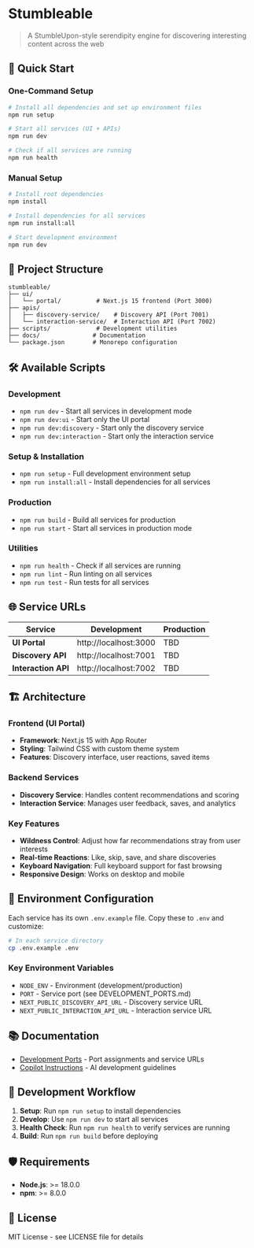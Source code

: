 # Stumbleable

> A StumbleUpon-style serendipity engine for discovering interesting content across the web

## 🚀 Quick Start

### One-Command Setup
```bash
# Install all dependencies and set up environment files
npm run setup

# Start all services (UI + APIs)
npm run dev

# Check if all services are running
npm run health
```

### Manual Setup
```bash
# Install root dependencies
npm install

# Install dependencies for all services
npm run install:all

# Start development environment
npm run dev
```

## 📁 Project Structure

```
stumbleable/
├── ui/
│   └── portal/          # Next.js 15 frontend (Port 3000)
├── apis/
│   ├── discovery-service/    # Discovery API (Port 7001)
│   └── interaction-service/  # Interaction API (Port 7002)
├── scripts/             # Development utilities
├── docs/               # Documentation
└── package.json        # Monorepo configuration
```

## 🛠 Available Scripts

### Development
- `npm run dev` - Start all services in development mode
- `npm run dev:ui` - Start only the UI portal
- `npm run dev:discovery` - Start only the discovery service
- `npm run dev:interaction` - Start only the interaction service

### Setup & Installation
- `npm run setup` - Full development environment setup
- `npm run install:all` - Install dependencies for all services

### Production
- `npm run build` - Build all services for production
- `npm run start` - Start all services in production mode

### Utilities
- `npm run health` - Check if all services are running
- `npm run lint` - Run linting on all services
- `npm run test` - Run tests for all services

## 🌐 Service URLs

| Service | Development | Production |
|---------|-------------|------------|
| **UI Portal** | http://localhost:3000 | TBD |
| **Discovery API** | http://localhost:7001 | TBD |
| **Interaction API** | http://localhost:7002 | TBD |

## 🏗 Architecture

### Frontend (UI Portal)
- **Framework**: Next.js 15 with App Router
- **Styling**: Tailwind CSS with custom theme system
- **Features**: Discovery interface, user reactions, saved items

### Backend Services
- **Discovery Service**: Handles content recommendations and scoring
- **Interaction Service**: Manages user feedback, saves, and analytics

### Key Features
- **Wildness Control**: Adjust how far recommendations stray from user interests
- **Real-time Reactions**: Like, skip, save, and share discoveries
- **Keyboard Navigation**: Full keyboard support for fast browsing
- **Responsive Design**: Works on desktop and mobile

## 🔧 Environment Configuration

Each service has its own `.env.example` file. Copy these to `.env` and customize:

```bash
# In each service directory
cp .env.example .env
```

### Key Environment Variables
- `NODE_ENV` - Environment (development/production)
- `PORT` - Service port (see DEVELOPMENT_PORTS.md)
- `NEXT_PUBLIC_DISCOVERY_API_URL` - Discovery service URL
- `NEXT_PUBLIC_INTERACTION_API_URL` - Interaction service URL

## 📚 Documentation

- [Development Ports](./DEVELOPMENT_PORTS.md) - Port assignments and service URLs
- [Copilot Instructions](./docs/copilot_prompt_stumbleable_web_ui_ui_first_mock_data_in_data.md) - AI development guidelines

## 🤝 Development Workflow

1. **Setup**: Run `npm run setup` to install dependencies
2. **Develop**: Use `npm run dev` to start all services
3. **Health Check**: Run `npm run health` to verify services are running
4. **Build**: Run `npm run build` before deploying

## 🛡 Requirements

- **Node.js**: >= 18.0.0
- **npm**: >= 8.0.0

## 📝 License

MIT License - see LICENSE file for details